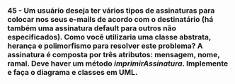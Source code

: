 ### 45 - Um usuário deseja ter vários tipos de assinaturas para colocar nos seus e-mails de acordo com o destinatário (há também uma assinatura default para outros não especificados). Como você utilizaria uma classe abstrata, herança e polimorfismo para resolver este problema? A assinatura é composta por três atributos: mensagem, nome, ramal. Deve haver um método  *imprimirAssinatura*. Implemente e faça o diagrama e classes em UML. 